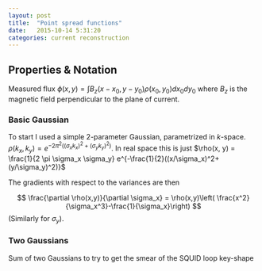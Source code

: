 ```yaml
---
layout: post
title:  "Point spread functions"
date:   2015-10-14 5:31:20
categories: current reconstruction
---
```


## Properties & Notation

Measured flux $\phi(x,y) = \int B_z(x-x_0,y-y_0)\rho(x_0, y_0) dx_0 dy_0$ where $B_z$ is the magnetic field
perpendicular to the plane of current.

### Basic Gaussian

To start I used a simple 2-parameter Gaussian, parametrized in $k$-space.
$\rho(k_x, k_y) = e^{-2\pi^2 ((\sigma_x k_x)^2+(\sigma_y k_y)^2)}$. In real space this is just
$\rho(x, y) = \frac{1}{2 \pi \sigma_x \sigma_y} e^{-\frac{1}{2}((x/\sigma_x)^2+(y/\sigma_y)^2)}$

The gradients with respect to the variances are then

$$
\frac{\partial \rho(x,y)}{\partial \sigma_x} = \rho(x,y)\left( \frac{x^2}{\sigma_x^3}-\frac{1}{\sigma_x}\right) 
$$
(Similarly for $\sigma_y$).

### Two Gaussians

Sum of two Gaussians to try to get the smear of the SQUID loop key-shape
